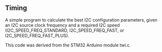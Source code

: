 ## Timing

A simple program to calculate the best I2C configuration parameters, given an I2C source clock frequency and a
required I2C speed (I2C_SPEED_FREQ_STANDARD, I2C_SPEED_FREQ_FAST,
or I2C_SPEED_FREQ_FAST_PLUS).

This code was derived from the STM32 Arduino module twi.c.